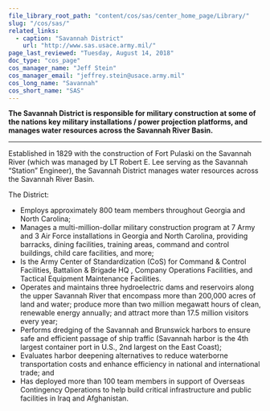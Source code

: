 ```yaml
---
file_library_root_path: "content/cos/sas/center_home_page/Library/"
slug: "/cos/sas/"
related_links:
  - caption: "Savannah District"
    url: "http://www.sas.usace.army.mil/"
page_last_reviewed: "Tuesday, August 14, 2018"
doc_type: "cos_page"
cos_manager_name: "Jeff Stein"
cos_manager_email: "jeffrey.stein@usace.army.mil"
cos_long_name: "Savannah"
cos_short_name: "SAS"
---
```


**The Savannah District is responsible for military construction at some of the nations key military installations / power projection platforms, and manages water resources across the Savannah River Basin.**

---

Established in 1829 with the construction of Fort Pulaski on the Savannah River (which was managed by LT Robert E. Lee serving as the Savannah “Station” Engineer), the Savannah District manages water resources across the Savannah River Basin.

The District:

- Employs approximately 800 team members throughout Georgia and North Carolina;
- Manages a multi-million-dollar military construction program at 7 Army and 3 Air Force installations in Georgia and North Carolina, providing barracks, dining facilities, training areas, command and control buildings, child care facilities, and more;
- Is the Army Center of Standardization (CoS) for Command & Control Facilities, Battalion & Brigade HQ , Company Operations Facilities, and Tactical Equipment Maintenance Facilities.
- Operates and maintains three hydroelectric dams and reservoirs along the upper Savannah River that encompass more than 200,000 acres of land and water; produce more than two million megawatt hours of clean, renewable energy annually; and attract more than 17.5 million visitors every year;
- Performs dredging of the Savannah and Brunswick harbors to ensure safe and efficient passage of ship traffic (Savannah harbor is the 4th largest container port in U.S., 2nd largest on the East Coast);
- Evaluates harbor deepening alternatives to reduce waterborne transportation costs and enhance efficiency in national and international trade; and
- Has deployed more than 100 team members in support of Overseas Contingency Operations to help build critical infrastructure and public facilities in Iraq and Afghanistan.
